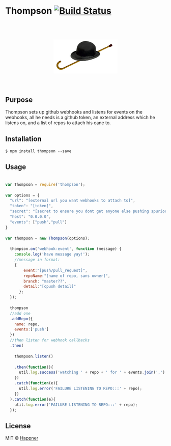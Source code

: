 # Thompson [![Build Status](https://travis-ci.org/happner/thompson.svg?branch=master)](https://travis-ci.org/happner/thompson)

<h1 align="center">
  <br>
  <img width="200" src="media/logo.png">
  <br>
  <br>
</h1>


## Purpose

Thompson sets up github webhooks and listens for events on the webhooks, all he needs is a github token, an external address which he listens on, and a list of repos to attach his cane to.

## Installation

```
$ npm install thompson --save
```

## Usage

```javascript

var Thompson = require('thompson');

var options = {
  "url": "[external url you want webhooks to attach to]",
  "token": "[token]",
  "secret": "[secret to ensure you dont get anyone else pushing spurious events]",
  "host": "0.0.0.0",
  "events": ["push","pull"]
}

var thompson = new Thompson(options);

  thompson.on('webhook-event', function (message) {
    console.log('have message yay!');
    //message in format:
    {
        event:"[push/pull_request]",
        repoName:"[name of repo, sans owner]",
        branch: "master??",
        detail:"[cpush detail]"
      };
  });

  thompson
  //add one
  .addRepo({
    name: repo,
    events:['push']
  })
  //then listen for webhook callbacks
  .then(

    thompson.listen()

    .then(function(){
      util.log.success('watching ' + repo + ' for ' + events.join(',') + ' event(s) on url ' + url);
    })
    .catch(function(e){
      util.log.error('FAILURE LISTENING TO REPO:::' + repo);
    })
  ).catch(function(e){
    util.log.error('FAILURE LISTENING TO REPO:::' + repo);
  });
```

## License

MIT © [Happner](https://github.com/happner)
